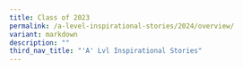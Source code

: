 ```yaml
---
title: Class of 2023
permalink: /a-level-inspirational-stories/2024/overview/
variant: markdown
description: ""
third_nav_title: "'A' Lvl Inspirational Stories"
---
```

